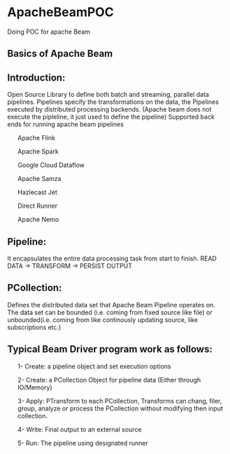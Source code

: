 # ApacheBeamPOC
Doing POC for apache Beam

Basics of Apache Beam
-----------------------

Introduction: 
-------------
Open Source Library to define both batch and streaming, parallel data pipelines.
Pipelines specify the transformations on the data, the Pipelines executed by distributed
processing backends. (Apache beam does not execute the pipleline, it just used to define the pipeline)
Supported back ends for running apache beam pipelines


 <ul> Apache Flink </ul>
  <ul> Apache Spark </ul>
   <ul> Google Cloud Dataflow</ul>
    <ul> Apache Samza </ul>
     <ul> Hazlecast Jet </ul>
     <ul> Direct Runner</ul>
     <ul> Apache Nemo</ul>


Pipeline:
---------
It encapsulates the entire data processing task from start to finish.
READ DATA -> TRANSFORM -> PERSIST OUTPUT

PCollection:
-------------
Defines the distributed data set that Apache Beam Pipeline operates on. The data set can be bounded (i.e. coming from fixed source like file)
or unbounded(i.e. coming from like continously updating source, like subscriptions etc.)

Typical Beam Driver program work as follows:
----------------------------------------------
<ul>1- Create: a pipeline object and set execution options</ul>
<ul>2- Create: a PCollection Object for pipeline data (Either through IO/Memory)</ul>
<ul>3- Apply: PTransform to each PCollection, Transforms can chang, filer, group, analyze or process the PCollection without 
modifying then input collection.</ul>
<ul>4- Write: Final output to an external source</ul>
<ul>5- Run: The pipeline using designated runner</ul>